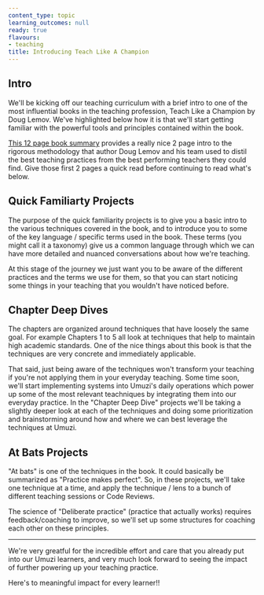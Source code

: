 ```yaml
---
content_type: topic
learning_outcomes: null
ready: true
flavours:
- teaching
title: Introducing Teach Like A Champion
---
```


## Intro 
We'll be kicking off our teaching curriculum with a brief intro to one of the most influential books in the teaching profession, Teach Like a Champion by Doug Lemov. 
We've highlighted below how it is that we'll start getting familiar with the powerful tools and principles contained within the book. 

[This 12 page book summary](https://www.boyd.k12.ky.us/userfiles/496/Classes/27400/Teach%20Like%20A%20Champion%20-%20The%20Main%20Idea.pdf) provides a really nice 2 page intro to the rigorous methodology that author Doug Lemov and his team used to distil the best teaching practices from the best performing teachers they could find. Give those first 2 pages a quick read before continuing to read what's below.

## Quick Familiarty Projects
The purpose of the quick familiarity projects is to give you a basic intro to the various techniques covered in the book, and to introduce you to some of the key language / specific terms used in the book. These terms (you might call it a taxonomy) give us a common language through which we can have more detailed and nuanced conversations about how we're teaching. 

At this stage of the journey we just want you to be aware of the different practices and the terms we use for them, so that you can start noticing some things in your teaching that you wouldn't have noticed before. 

## Chapter Deep Dives
The chapters are organized around techniques that have loosely the same goal. For example Chapters 1 to 5 all look at techniques that help to maintain high academic standards. 
One of the nice things about this book is that the techniques are very concrete and immediately applicable. 

That said, just being aware of the techniques won't transform your teaching if you're not applying them in your everyday teaching. 
Some time soon, we'll start implementing systems into Umuzi's daily operations which power up some of the most relevant teachniques by integrating them into our everyday practice. 
In the "Chapter Deep Dive" projects we'll be taking a slightly deeper look at each of the techniques and doing some prioritization and brainstorming around how and where we can best leverage the techniques at Umuzi. 

## At Bats Projects
"At bats" is one of the techniques in the book. It could basically be summarized as "Practice makes perfect". 
So, in these projects, we'll take one technique at a time, and apply the technique / lens to a bunch of different teaching sessions or Code Reviews. 

The science of "Deliberate practice" (practice that actually works) requires feedback/coaching to improve, so we'll set up some structures for coaching each other on these principles. 

- - - 

We're very greatful for the incredible effort and care that you already put into our Umuzi learners, and very much look forward to seeing the impact of further powering up your teaching practice. 

Here's to meaningful impact for every learner!! 
